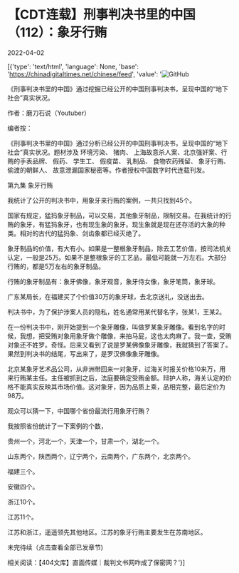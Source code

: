 # 【CDT连载】刑事判决书里的中国（112）：象牙行贿

2022-04-02

[{'type': 'text/html', 'language': None, 'base': 'https://chinadigitaltimes.net/chinese/feed', 'value': '![GitHub](https://chinadigitaltimes.net/chinese/files/2021/09/刑事判决书里的中国-791x1024.jpg)



《刑事判决书里的中国》通过挖掘已经公开的中国刑事判决书，呈现中国的“地下社会”真实状况。 

作者：磨刀石说（Youtuber）



编者按：

《刑事判决书里的中国》通过分析已经公开的中国刑事判决书，呈现中国的“地下社会”真实状况。题材涉及 环境污染、 猪肉、 上海故意杀人案、北京强奸案、行贿的手表品牌、 假药、 学生工、 假疫苗、 乳制品、 食物农药残留、 象牙行贿、 偷渡的朝鲜人、 故意泄漏国家秘密等。作者授权中国数字时代连载刊发。



第九集 象牙行贿

我统计了公开的判决书中，用象牙来行贿的案例，一共只找到45个。

国家有规定，猛犸象牙制品，可以交易，其他象牙制品，限制交易。在我统计的行贿的象牙，有猛犸象牙，也有现生象的象牙。现生象就是现在还存活的大象的种类。相对的古代的猛犸象、剑齿象都已经灭绝了。

象牙制品的价值，有大有小。如果是一整根象牙制品，除去工艺价值，按司法机关认定，一般是25万。如果不是整根象牙的工艺品，最低可能就一万左右。大部分行贿的，都是5万左右的象牙制品。

行贿的象牙制品有：象牙佛像，象牙观音，象牙侍女像，象牙笔筒，象牙球。

广东某局长，在福建买了个价值30万的象牙球，去北京送礼，没送出去。

判决书中，为了保护涉案人员的隐私，姓名通常用某代替名字，张某1，王某2。

在一份判决书中，刚开始提到一个象牙雕像，叫做罗某象牙雕像。看到名字的时候，我想，把受贿对象用象牙做个雕像，来拍马屁，这也太肉麻了。我一查，受贿对象还不姓罗。奇怪。后来又看到了说是罗某佛像象牙雕像，我就猜到了答案了。果然到判决书的结尾，写出来了，是罗汉佛像象牙雕像。

北京某象牙艺术品公司，从非洲带回来一对象牙，过海关时报关价格10来万，用来行贿某主任。主任被抓到之后，法庭要确定受贿金额。辩护人称，海关认定的价格不能真实反映其市场价值。这对象牙，因为品质上乘，品相完整，最后定价为98万。

观众可以猜一下，中国哪个省份最流行用象牙行贿？

我按照省份统计了一下案例的个数，

贵州一个，河北一个，天津一个，甘肃一个，湖北一个。

山东两个，陕西两个，辽宁两个，云南两个，广东两个，北京两个。

福建三个。

安徽四个。

浙江10个。

江苏11个。

江苏和浙江，遥遥领先其他地区。江苏的象牙行贿主要发生在苏南地区。

未完待续（点击查看全部已发章节)

相关阅读：【404文库】直面传媒｜裁判文书网咋成了保密网？'}]
